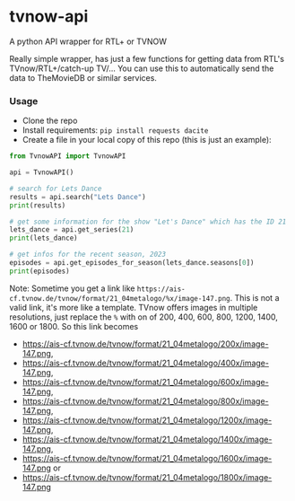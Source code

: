 # tvnow-api
A python API wrapper for RTL+ or TVNOW

Really simple wrapper, has just a few functions for getting data from RTL's TVnow/RTL+/catch-up TV/... You can use this to automatically send the data to TheMovieDB or similar services.

### Usage
- Clone the repo
- Install requirements: `pip install requests dacite`
- Create a file in your local copy of this repo (this is just an example):
```python
from TvnowAPI import TvnowAPI

api = TvnowAPI()

# search for Lets Dance
results = api.search("Lets Dance")
print(results)

# get some information for the show "Let's Dance" which has the ID 21
lets_dance = api.get_series(21)
print(lets_dance)

# get infos for the recent season, 2023
episodes = api.get_episodes_for_season(lets_dance.seasons[0])
print(episodes)
```
Note: Sometime you get a link like `https://ais-cf.tvnow.de/tvnow/format/21_04metalogo/%x/image-147.png`. This is not a valid link, it's more like a template. TVnow offers images in multiple resolutions, just replace the `%` with on of 200, 400, 600, 800, 1200, 1400, 1600 or 1800. So this link becomes 
- https://ais-cf.tvnow.de/tvnow/format/21_04metalogo/200x/image-147.png, 
- https://ais-cf.tvnow.de/tvnow/format/21_04metalogo/400x/image-147.png, 
- https://ais-cf.tvnow.de/tvnow/format/21_04metalogo/600x/image-147.png, 
- https://ais-cf.tvnow.de/tvnow/format/21_04metalogo/800x/image-147.png, 
- https://ais-cf.tvnow.de/tvnow/format/21_04metalogo/1200x/image-147.png, 
- https://ais-cf.tvnow.de/tvnow/format/21_04metalogo/1400x/image-147.png, 
- https://ais-cf.tvnow.de/tvnow/format/21_04metalogo/1600x/image-147.png or 
- https://ais-cf.tvnow.de/tvnow/format/21_04metalogo/1800x/image-147.png